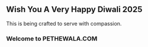 ## Wish You A Very Happy Diwali 2025

This is being crafted to serve with compassion.

### Welcome to PETHEWALA.COM

